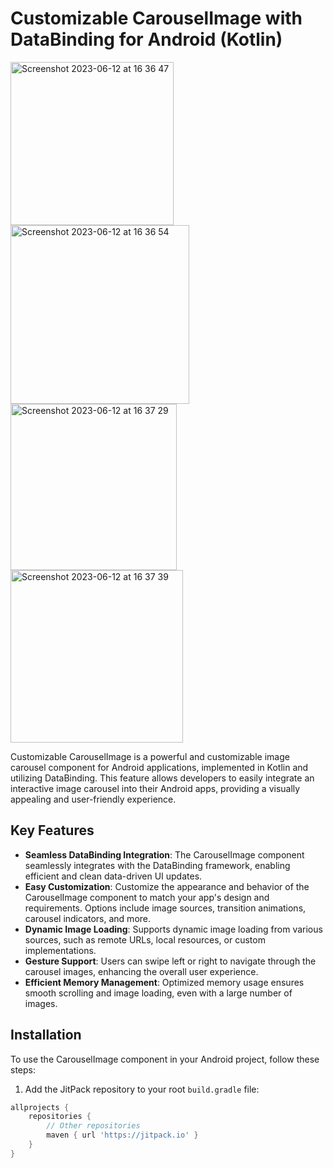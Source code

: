 # Customizable CarouselImage with DataBinding for Android (Kotlin)


<img width="261" alt="Screenshot 2023-06-12 at 16 36 47" src="https://github.com/bishal559/carouselImage/assets/65449966/6446964f-a611-4346-9d69-fbd26c99f9b2">
<img width="286" alt="Screenshot 2023-06-12 at 16 36 54" src="https://github.com/bishal559/carouselImage/assets/65449966/782c334a-9de3-44cf-b3d1-99139bcff094">
<img width="266" alt="Screenshot 2023-06-12 at 16 37 29" src="https://github.com/bishal559/carouselImage/assets/65449966/4907a93c-f0d2-4230-bda6-65c20e66753e">
<img width="276" alt="Screenshot 2023-06-12 at 16 37 39" src="https://github.com/bishal559/carouselImage/assets/65449966/8e437dc9-223a-4066-8e51-1c36457c74f9">

Customizable CarouselImage is a powerful and customizable image carousel component for Android applications, implemented in Kotlin and utilizing DataBinding. This feature allows developers to easily integrate an interactive image carousel into their Android apps, providing a visually appealing and user-friendly experience.

## Key Features

- **Seamless DataBinding Integration**: The CarouselImage component seamlessly integrates with the DataBinding framework, enabling efficient and clean data-driven UI updates.
- **Easy Customization**: Customize the appearance and behavior of the CarouselImage component to match your app's design and requirements. Options include image sources, transition animations, carousel indicators, and more.
- **Dynamic Image Loading**: Supports dynamic image loading from various sources, such as remote URLs, local resources, or custom implementations.
- **Gesture Support**: Users can swipe left or right to navigate through the carousel images, enhancing the overall user experience.
- **Efficient Memory Management**: Optimized memory usage ensures smooth scrolling and image loading, even with a large number of images.

## Installation

To use the CarouselImage component in your Android project, follow these steps:

1. Add the JitPack repository to your root `build.gradle` file:

```groovy
allprojects {
    repositories {
        // Other repositories
        maven { url 'https://jitpack.io' }
    }
}
